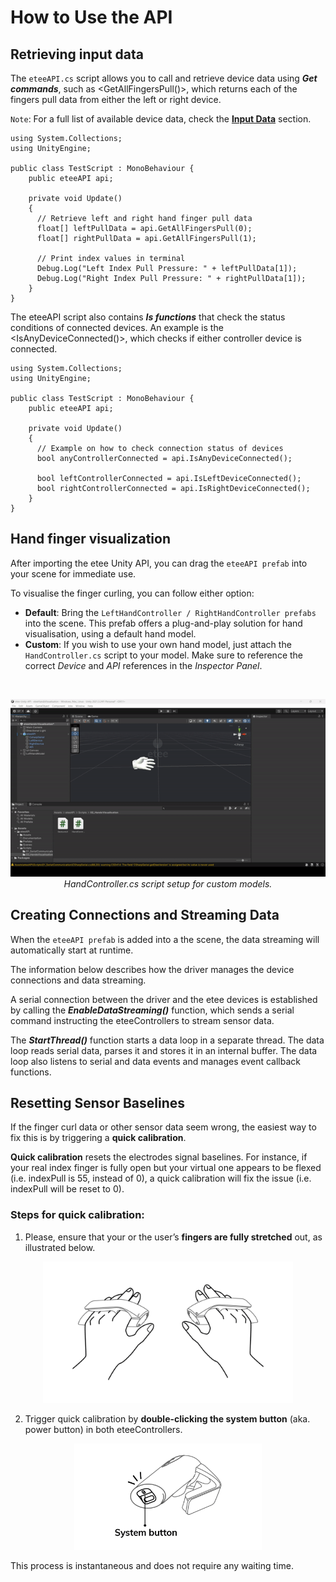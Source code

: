 # How to Use the API

## Retrieving input data

The `eteeAPI.cs` script allows you to call and retrieve device data using ***Get commands***, such as <GetAllFingersPull()>, which returns each of the fingers pull data from either the left or right device.    

`Note`: For a full list of available device data, check the [**Input Data**][url-input-data] section.

```
using System.Collections;
using UnityEngine;

public class TestScript : MonoBehaviour {
    public eteeAPI api;

    private void Update()
    {
      // Retrieve left and right hand finger pull data
      float[] leftPullData = api.GetAllFingersPull(0);
      float[] rightPullData = api.GetAllFingersPull(1);

      // Print index values in terminal
      Debug.Log("Left Index Pull Pressure: " + leftPullData[1]);
      Debug.Log("Right Index Pull Pressure: " + rightPullData[1]);
    }
}
```

The eteeAPI script also contains ***Is functions*** that check the status conditions of connected devices. An example is the <IsAnyDeviceConnected()>, which checks if either controller device is connected.

```
using System.Collections;
using UnityEngine;

public class TestScript : MonoBehaviour {
    public eteeAPI api;

    private void Update()
    {
      // Example on how to check connection status of devices
      bool anyControllerConnected = api.IsAnyDeviceConnected();

      bool leftControllerConnected = api.IsLeftDeviceConnected();
      bool rightControllerConnected = api.IsRightDeviceConnected();
    }
}
```

## Hand finger visualization

After importing the etee Unity API, you can drag the `eteeAPI prefab` into your scene for immediate use. 

To visualise the finger curling, you can follow either option:
- **Default**: Bring the `LeftHandController / RightHandController prefabs` into the scene. This prefab offers a plug-and-play solution for hand visualisation, using a default hand model.
- **Custom**: If you wish to use your own hand model, just attach the `HandController.cs` script to your model. Make sure to reference the correct *Device* and *API* references in the *Inspector Panel*.

</br>

<p align="center">
  <img width="700" src="./img/UnityPackage/GIFs/Setup-HandController.gif">
  <br/>
  <em>HandController.cs script setup for custom models.</em>
</p>

## Creating Connections and Streaming Data

When the `eteeAPI prefab` is added into a the scene, the data streaming will automatically start at runtime.

The information below describes how the driver manages the device connections and data streaming. 

A serial connection between the driver and the etee devices is established by calling the ***EnableDataStreaming()*** function, which sends a serial command instructing the eteeControllers to stream sensor data.

The ***StartThread()*** function starts a data loop in a separate thread. The data loop reads serial data, parses it and stores it in an internal buffer. The data loop also listens to serial and data events and manages event callback functions.

## Resetting Sensor Baselines

If the finger curl data or other sensor data seem wrong, the easiest way to fix this is by triggering a **quick calibration**.

**Quick calibration** resets the electrodes signal baselines. For instance, if your real index finger is fully open but your virtual one appears to be flexed (i.e. indexPull is 55, instead of 0), a quick calibration will fix the issue (i.e. indexPull will be reset to 0).

### Steps for quick calibration:

1. Please, ensure that your or the user’s **fingers are fully stretched** out, as illustrated below.

<p align="center">
  <img width="400" src="./img/AboutDevice/calibration-position.png">
  <br/>
</p>

2. Trigger quick calibration by **double-clicking the system button** (aka. power button) in both eteeControllers. 

<p align="center">
  <img width="300" src="./img/AboutDevice/calibration-quick.png">
  <br/>
</p>

This process is instantaneous and does not require any waiting time.

[url-input-data]: INPUT_DATA.md